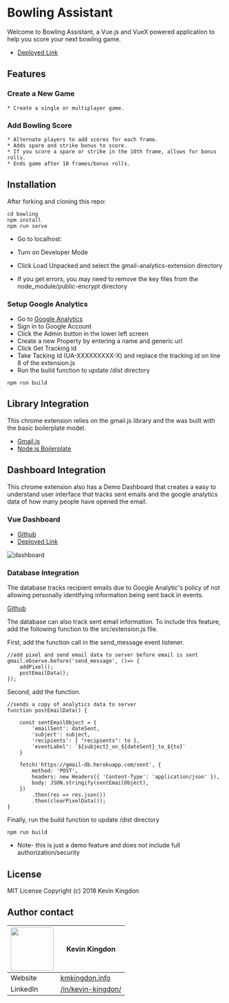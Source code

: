 # Bowling Assistant
Welcome to Bowling Assistant, a Vue.js and VueX powered application to help you score your next bowling game. 

* [Deployed Link](https://bowling-c842f.firebaseapp.com/#/)

## Features
### Create a New Game
    * Create a single or multiplayer game. 

### Add Bowling Score
    * Alternate players to add scores for each frame.
    * Adds spare and strike bonus to score.
    * If you score a spare or strike in the 10th frame, allows for bonus rolls. 
    * Ends game after 10 frames/bonus rolls. 

## Installation

After forking and cloning this repo:
```
cd bowling
npm install
npm run serve
```

* Go to localhost:
* Turn on Developer Mode
* Click Load Unpacked and select the gmail-analytics-extension directory

* If you get errors, you may need to remove the key files from the node_module/public-encrypt directory

### Setup Google Analytics
* Go to [Google Analytics](https://www.google.com/analytics/#?modal_active=none)
* Sign in to Google Account
* Click the Admin button in the lower left screen 
* Create a new Property by entering a name and generic url
* Click Get Tracking Id
* Take Tacking Id (UA-XXXXXXXXX-X) and replace the tracking id on line 8  of the extension.js
* Run the build function to update /dist directory
```
npm run build
```

## Library Integration
This chrome extension relies on the gmail.js library and the was built with the basic boilerplate model. 
* [Gmail.js](https://github.com/KartikTalwar/gmail.js/tree/master)
* [Node.js Boilerplate](https://github.com/josteink/gmailjs-node-boilerplate)


## Dashboard Integration
This chrome extension also has a Demo Dashboard that creates a easy to understand user interface that tracks sent emails and the google analytics data of how many people have opened the email. 

### Vue Dashboard 
* [Github](https://github.com/kmkingdon/gmail-analytics-extension-dashboard)
* [Deployed Link](https://analytics-dashboard-62e6d.firebaseapp.com/)

![dashboard](https://user-images.githubusercontent.com/32685092/38891539-ea8f113e-4241-11e8-88f4-03b41c80cde2.gif)

### Database Integration
The database tracks recipient emails due to Google Analytic's policy of not allowing personally identifying information being sent back in events. 

[Github](https://github.com/kmkingdon/gmail-analytics-extension-db)

The database can also track sent email information. To include this feature, add the following function to the src/extension.js file. 

First, add the function call in the send_message event listener.
```
//add pixel and send email data to server before email is sent
gmail.observe.before('send_message', ()=> {
    addPixel();
    postEmailData(); 
});
```

Second, add the function. 
```
//sends a copy of analytics data to server
function postEmailData() {

    const sentEmailObject = {
        'emailSent': dateSent,
        'subject': subject,
        'recipients': { "recipients": to },
        'eventLabel': `${subject}_on_${dateSent}_to_${to}`
    }

    fetch('https://gmail-db.herokuapp.com/sent', {
        method: 'POST',
        headers: new Headers({ 'Content-Type': 'application/json' }),
        body: JSON.stringify(sentEmailObject),
    })
        .then(res => res.json())
        .then(clearPixelData());
}
```
Finally, run the build function to update /dist directory
```
npm run build
```

* Note- this is just a demo feature and does not include full authorization/security


## License
MIT License Copyright (c) 2018 Kevin Kingdon

## Author contact

|<img src="https://user-images.githubusercontent.com/32685092/35702971-d0b4e966-0757-11e8-8098-c2819dff5e58.png" width="100"> | Kevin Kingdon                    |
| ------------- | ------------- |
| Website  | [kmkingdon.info](https://kmkingdon.info) |
| LinkedIn   | [/in/kevin-kingdon/](https://www.linkedin.com/in/kevin-kingdon/) |